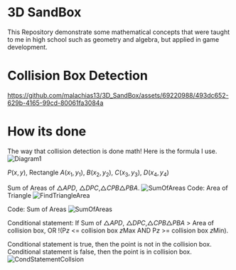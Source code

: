 # 3D SandBox

This Repository demonstrate some mathematical concepts that were taught to me in high school such as geometry and algebra, but applied in game development.
# Collision Box Detection
https://github.com/malachias13/3D_SandBox/assets/69220988/493dc652-629b-4165-99cd-80061fa3084a
# How its done
The way that collision detection is done math! Here is the formula I use.
![Diagram1](https://github.com/malachias13/3D_Sandbox/assets/69220988/ede8896a-8314-4f82-bfd5-40f8b26bdc67)

_P_($`x, y`$), Rectangle _A_($`x_1, y_1`$), _B_($`x_2, y_2`$), _C_($`x_3, y_3`$), _D_($`x_4, y_4`$)

 Sum of Areas of $`\triangle`$_APD_, $`\triangle`$_DPC_,$`\triangle`$_CPB_$`\triangle`$_PBA_.
![SumOfAreas](https://github.com/malachias13/3D_SandBox/assets/69220988/ef46ca22-4744-4b68-9310-0127401a323d)
 Code: Area of Triangle
![FindTriangleArea](https://github.com/malachias13/3D_Sandbox/assets/69220988/e1304bcd-ebfb-4169-9fee-a672babff74d)

 Code: Sum of Areas
![SumOfAreas](https://github.com/malachias13/3D_Sandbox/assets/69220988/a6766cf2-8b2d-4318-b01a-b306a3f33845)
 
Conditional statement:
If Sum of $`\triangle`$_APD_, $`\triangle`$_DPC_,$`\triangle`$_CPB_$`\triangle`$_PBA_ > Area of collision box, OR !(P$`z`$ <= collision box $`z`$Max AND P$`z`$ >= collision box $`z`$Min).

Conditional statement is true, then the point is not in the collision box. Conditional statement is false, then the point is in collision box.
![CondStatementCollsion](https://github.com/malachias13/3D_SandBox/assets/69220988/a0cb3d16-cf1b-4cd9-8539-0edf512ac307)
